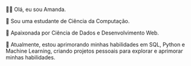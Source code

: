👋🏻 Olá, eu sou Amanda.

🚀 Sou uma estudante de Ciência da Computação.

🌱 Apaixonada por Ciência de Dados e Desenvolvimento Web.

📖 Atualmente, estou aprimorando minhas habilidades em SQL, Python e Machine Learning, criando projetos pessoais para explorar e aprimorar minhas habilidades.
